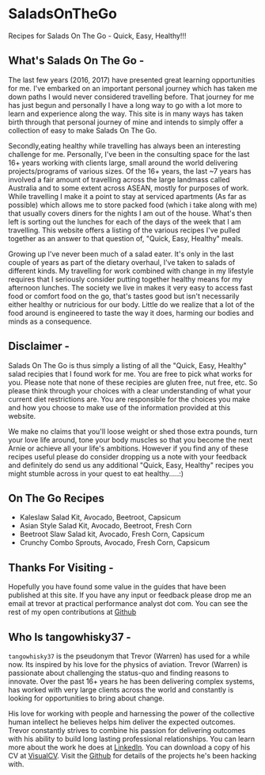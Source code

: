 # SaladsOnTheGo
Recipes for Salads On The Go - Quick, Easy, Healthy!!!

## What's Salads On The Go - 
The last few years (2016, 2017) have presented great learning opportunities for me. I've embarked on an important personal journey which has taken me down paths I would never considered travelling before. That journey for me has just begun and personally I have a long way to go with a lot more to learn and experience along the way. This site is in many ways has taken birth through that personal journey of mine and intends to simply offer a collection of easy to make Salads On The Go. 

Secondly,eating healthy while travelling has always been an interesting challenge for me. Personally, I've been in the consulting space for the last 16+ years working with clients large, small around the world delivering projects/programs of various sizes. Of the 16+ years, the last ~7 years has involved a fair amount of travelling across the large landmass called Australia and to some extent across ASEAN, mostly for purposes of work. While travelling I make it a point to stay at serviced apartments (As far as possible) which allows me to store packed food (which i take along with me) that usually covers diners for the nights I am out of the house. What's then left is sorting out the lunches for each of the days of the week that I am travelling. This website offers a listing of the various recipes I've pulled together as an answer to that question of, "Quick, Easy, Healthy" meals.

Growing up I've never been much of a salad eater. It's only in the last couple of years as part of the dietary overhaul, I've taken to salads of different kinds. My travelling for work combined with change in my lifestyle requires that I seriously consider putting together healthy means for my afternoon lunches. The society we live in makes it very easy to access fast food or comfort food on the go, that's tastes good but isn't necessarily either healthy or nutricious for our body. Little do we realize that a lot of the food around is engineered to taste the way it does, harming our bodies and minds as a consequence. 

## Disclaimer - 
Salads On The Go is thus simply a listing of all the "Quick, Easy, Healthy" salad recipies that I found work for me. You are free to pick what works for you. Please note that none of these recipies are gluten free, nut free, etc. So please think through your choices with a clear understanding of what your current diet restrictions are. You are responsible for the choices you make and how you choose to make use of the information provided at this website. 

We make no claims that you'll loose weight or shed those extra pounds, turn your love life around, tone your body muscles so that you become the next Arnie or achieve all your life's ambitions. However if you find any of these recipes useful please do consider dropping us a note with your feedback and definitely do send us any additional "Quick, Easy, Healthy" recipes you might stumble across in your quest to eat healthy.....:)

## On The Go Recipes
- Kaleslaw Salad Kit, Avocado, Beetroot, Capsicum
- Asian Style Salad Kit, Avocado, Beetroot, Fresh Corn
- Beetroot Slaw Salad kit, Avocado, Fresh Corn, Capsicum
- Crunchy Combo Sprouts, Avocado, Fresh Corn, Capsicum

## Thanks For Visiting - 
Hopefully you have found some value in the guides that have been published at this site. If you have any input or feedback please drop me an email at trevor at practical performance analyst dot com. You can see the rest of my open contributions at [Github](https://github.com/tangowhisky37)

## Who Is tangowhisky37 - 
`tangowhisky37` is the pseudonym that Trevor (Warren) has used for a while now. Its inspired by his love for the physics of aviation. Trevor (Warren) is passionate about challenging the status-quo and finding reasons to innovate. Over the past 16+ years he has been delivering complex systems, has worked with very large clients across the world and constantly is looking for opportunities to bring about change. 

His love for working with people and harnessing the power of the collective human intellect he believes helps him deliver the expected outcomes. Trevor constantly strives to combine his passion for delivering outcomes with his ability to build long lasting professional relationships. You can learn more about the work he does at [LinkedIn](https://au.linkedin.com/in/trevorwarren). You can download a copy of his CV at [VisualCV](https://www.visualcv.com/tangowhisky37). Visit the [Github](https://github.com/tangowhisky37) for details of the projects he's been hacking with.

